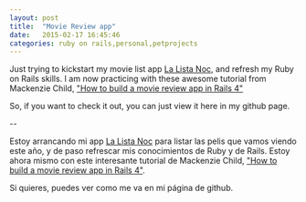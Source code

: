 ```yaml
---
layout: post
title:  "Movie Review app"
date:   2015-02-17 16:45:46
categories: ruby on rails,personal,petprojects
---
```

Just trying to kickstart my movie list app [La Lista Noc][lalistanoclink], and refresh my Ruby on Rails skills. I am now practicing with these awesome tutorial from Mackenzie Child, ["How to build a movie review app in Rails 4"][youtubelink]

So, if you want to check it out, you can just view it here in my github page.

--

Estoy arrancando mi app [La Lista Noc][lalistanoclink] para listar las pelis que vamos viendo este año, y de paso refrescar mis conocimientos de Ruby y de Rails. Estoy ahora mismo con este interesante tutorial de Mackenzie Child,  ["How to build a movie review app in Rails 4"][youtubelink].

Si quieres, puedes ver como me va en mi página de github.


[lalistanoclink]:   http://www.lalistanoc.com
[youtubelink]:      http://youtu.be/0DR5JLZ2Qgg
